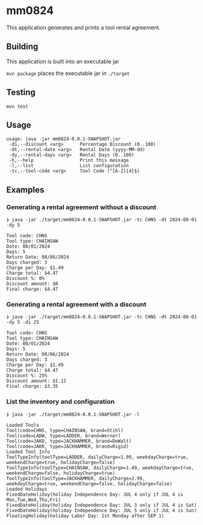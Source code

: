 # mm0824

This application generates and prints a tool rental agreement.

## Building

This application is built into an executable jar

`mvn package` places the executable jar in `./target`

## Testing

`mvn test`

## Usage

```shell
usage: java -jar mm0824-0.0.1-SNAPSHOT.jar
 -di,--discount <arg>      Percentage Discount (0..100)
 -dt,--rental-date <arg>   Rental Date (yyyy-MM-dd)
 -dy,--rental-days <arg>   Rental Days (0..100)
 -h,--help                 Print this message
 -l,--list                 List configuration
 -tc,--tool-code <arg>     Tool Code (^[A-Z]{4}$)
```

## Examples

### Generating a rental agreement without a discount

```shell
❯ java -jar ./target/mm0824-0.0.1-SNAPSHOT.jar -tc CHNS -dt 2024-08-01 -dy 5
```
```text
Tool code: CHNS
Tool type: CHAINSAW
Date: 08/01/2024
Days: 5
Return Date: 08/06/2024
Days charged: 3
Charge per Day: $1.49
Charge total: $4.47
Discount %: 0%
Discount amount: $0
Final charge: $4.47
```

### Generating a rental agreement with a discount
```shell
❯ java -jar ./target/mm0824-0.0.1-SNAPSHOT.jar -tc CHNS -dt 2024-08-01 -dy 5 -di 25
```
```text
Tool code: CHNS
Tool type: CHAINSAW
Date: 08/01/2024
Days: 5
Return Date: 08/06/2024
Days charged: 3
Charge per Day: $1.49
Charge total: $4.47
Discount %: 25%
Discount amount: $1.12
Final charge: $3.35
```

### List the inventory and configuration

```shell
❯ java -jar ./target/mm0824-0.0.1-SNAPSHOT.jar -l
```
```text
Loaded Tools
Tool(code=CHNS, type=CHAINSAW, brand=Stihl)
Tool(code=LADW, type=LADDER, brand=Werner)
Tool(code=JAKD, type=JACKHAMMER, brand=DeWalt)
Tool(code=JAKR, type=JACKHAMMER, brand=Rigid)
Loaded Tool Info
ToolTypeInfo(toolType=LADDER, dailyCharge=1.99, weekdayCharge=true, weekendCharge=true, holidayCharge=false)
ToolTypeInfo(toolType=CHAINSAW, dailyCharge=1.49, weekdayCharge=true, weekendCharge=false, holidayCharge=true)
ToolTypeInfo(toolType=JACKHAMMER, dailyCharge=2.99, weekdayCharge=true, weekendCharge=false, holidayCharge=false)
Loaded Holidays
FixedDateHoliday(holiday Independence Day: JUL 4 only if JUL 4 is Mon,Tue,Wed,Thu,Fri)
FixedDateHoliday(holiday Independence Day: JUL 3 only if JUL 4 is Sat)
FixedDateHoliday(holiday Independence Day: JUL 5 only if JUL 4 is Sun)
FloatingHoliday(holiday Labor Day: 1st Monday after SEP 1)
```
